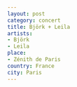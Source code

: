 ```yaml
---
layout: post
category: concert
title: Björk + Leila
artists: 
- Björk
- Leila
place: 
- Zénith de Paris
country: France
city: Paris
---
```


